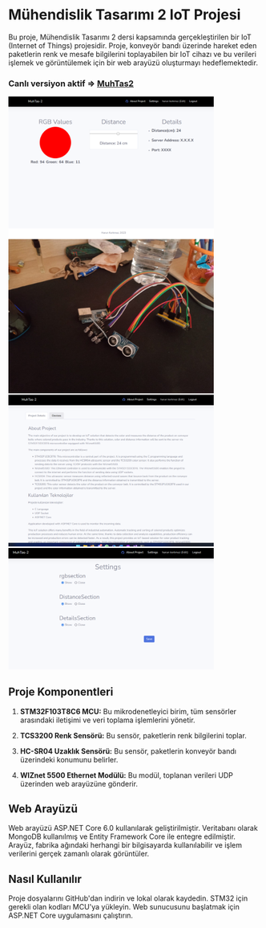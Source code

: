 # Mühendislik Tasarımı 2 IoT Projesi

Bu proje, Mühendislik Tasarımı 2 dersi kapsamında gerçekleştirilen bir IoT (Internet of Things) projesidir. Proje, konveyör bandı üzerinde hareket eden paketlerin renk ve mesafe bilgilerini toplayabilen bir IoT cihazı ve bu verileri işlemek ve görüntülemek için bir web arayüzü oluşturmayı hedeflemektedir.
### Canlı versiyon aktif => <a href="http://karunland.eastus.cloudapp.azure.com:5005/" target="_blank">MuhTas2</a> 

<div style="display: inline-block;">
<img src="images/main.png" alt="Resim Açıklaması" width="410" height="auto">
<img src="images/hardware.jpg" alt="Resim Açıklaması" width="410" height="auto">
<img src="images/about.png" alt="Resim Açıklaması" width="410" height="auto">
<img src="images/settings.png" alt="Resim Açıklaması" width="410" height="auto">
</div>

## Proje Komponentleri

1. **STM32F103T8C6 MCU:** Bu mikrodenetleyici birim, tüm sensörler arasındaki iletişimi ve veri toplama işlemlerini yönetir.

2. **TCS3200 Renk Sensörü:** Bu sensör, paketlerin renk bilgilerini toplar.

3. **HC-SR04 Uzaklık Sensörü:** Bu sensör, paketlerin konveyör bandı üzerindeki konumunu belirler.

4. **WIZnet 5500 Ethernet Modülü:** Bu modül, toplanan verileri UDP üzerinden web arayüzüne gönderir.

## Web Arayüzü

Web arayüzü ASP.NET Core 6.0 kullanılarak geliştirilmiştir. Veritabanı olarak MongoDB kullanılmış ve Entity Framework Core ile entegre edilmiştir. Arayüz, fabrika ağındaki herhangi bir bilgisayarda kullanılabilir ve işlem verilerini gerçek zamanlı olarak görüntüler.

## Nasıl Kullanılır

Proje dosyalarını GitHub'dan indirin ve lokal olarak kaydedin. STM32 için gerekli olan kodları MCU'ya yükleyin. Web sunucusunu başlatmak için ASP.NET Core uygulamasını çalıştırın. 

